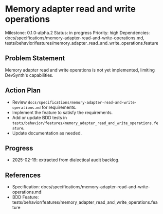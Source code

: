 # Memory adapter read and write operations
Milestone: 0.1.0-alpha.2
Status: in progress
Priority: high
Dependencies: docs/specifications/memory-adapter-read-and-write-operations.md, tests/behavior/features/memory_adapter_read_and_write_operations.feature

## Problem Statement
Memory adapter read and write operations is not yet implemented, limiting DevSynth's capabilities.


## Action Plan
- Review `docs/specifications/memory-adapter-read-and-write-operations.md` for requirements.
- Implement the feature to satisfy the requirements.
- Add or update BDD tests in `tests/behavior/features/memory_adapter_read_and_write_operations.feature`.
- Update documentation as needed.

## Progress
- 2025-02-19: extracted from dialectical audit backlog.

## References
- Specification: docs/specifications/memory-adapter-read-and-write-operations.md
- BDD Feature: tests/behavior/features/memory_adapter_read_and_write_operations.feature
